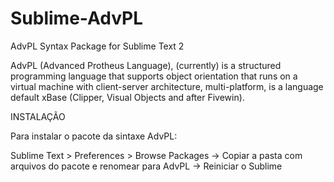 # Sublime-AdvPL
AdvPL Syntax Package for Sublime Text 2

AdvPL (Advanced Protheus Language), (currently) is a structured programming language that supports object orientation that runs on a virtual machine with client-server architecture, multi-platform, is a language default xBase (Clipper, Visual Objects and after Fivewin).

INSTALAÇÃO 

Para instalar o pacote da sintaxe AdvPL:

Sublime Text > Preferences > Browse Packages 
  -> Copiar a pasta com arquivos do pacote e renomear para AdvPL
-> Reiniciar o Sublime  
